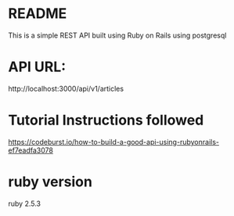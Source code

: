 # README
This is a simple REST API built using Ruby on Rails using postgresql

# API URL:
http://localhost:3000/api/v1/articles

# Tutorial Instructions followed
https://codeburst.io/how-to-build-a-good-api-using-rubyonrails-ef7eadfa3078

# ruby version
 ruby 2.5.3